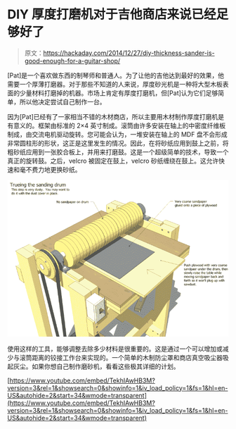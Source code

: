 # DIY 厚度打磨机对于吉他商店来说已经足够好了

> 原文：<https://hackaday.com/2014/12/27/diy-thickness-sander-is-good-enough-for-a-guitar-shop/>

[Pat]是一个喜欢做东西的制琴师和普通人。为了让他的吉他达到最好的效果，他需要一个厚薄打磨器。对于那些不知道的人来说，厚度砂光机是一种将大型木板表面的少量材料打磨掉的机器。市场上肯定有厚度打磨机，但[Pat]认为它们足够简单，所以他决定尝试自己制作一台。

因为[Pat]已经有了一家相当不错的木材商店，所以主要用木材制作厚度打磨机是有意义的。框架由标准的 2×4 英寸制成。滚筒由许多安装在轴上的中密度纤维板制成，由交流电机驱动旋转。您可能会认为，一堆安装在轴上的 MDF 盘不会形成非常圆柱形的形状，这正是这里发生的情况。因此，在将砂纸应用到鼓上之前，将粗砂纸应用到一张胶合板上，并用来打磨鼓。这是一个超级简单的技术，导致一个真正的旋转鼓。之后，velcro 被固定在鼓上，velcro 砂纸缠绕在鼓上。这允许快速和毫不费力地更换砂纸。

![thickness_sander-tn](img/94a783ef5234054eec12e497de715701.png)

使用这样的工具，能够调整去除多少材料是很重要的。这是通过一个可以增加或减少与滚筒距离的铰接工作台来实现的。一个简单的木制防尘罩和商店真空吸尘器吸起灰尘。如果你想自己制作磨砂机，看看这些极其详细的计划。

[https://www.youtube.com/embed/TekhIAwHB3M?version=3&rel=1&showsearch=0&showinfo=1&iv_load_policy=1&fs=1&hl=en-US&autohide=2&start=34&wmode=transparent](https://www.youtube.com/embed/TekhIAwHB3M?version=3&rel=1&showsearch=0&showinfo=1&iv_load_policy=1&fs=1&hl=en-US&autohide=2&start=34&wmode=transparent)